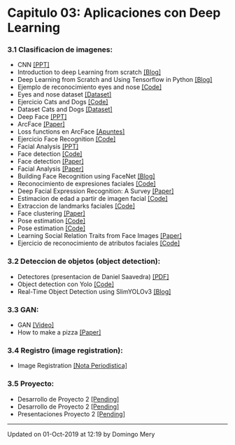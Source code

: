 
# Capitulo 03: Aplicaciones con Deep Learning
### 3.1 Clasificacion de imagenes:
* CNN [[PPT]](https://github.com/domingomery/vision/blob/master/clases/Cap03_DeepLearning/presentations/CV03_CNN.pptx)
* Introduction to deep Learning from scratch [[Blog]](https://ahmedbesbes.com/introduction-to-neural-networks-and-deep-learning-from-scratch.html)
* Deep Learning from Scratch and Using Tensorflow in Python [[Blog]](https://towardsdatascience.com/deep-learning-from-scratch-and-using-tensorflow-in-python-34aad75f939)
* Ejemplo de reconocimiento eyes and nose [[Code]](https://github.com/domingomery/vision/blob/master/clases/Cap03_DeepLearning/python/eyenose)
* Eyes and nose dataset [[Dataset]](https://www.dropbox.com/s/ltmtsf31nyxjeau/faces_ar.zip?dl=0)
* Ejercicio Cats and Dogs [[Code]](https://github.com/domingomery/vision/blob/master/clases/Cap03_DeepLearning/python/eyenose)
* Dataset Cats and Dogs [[Dataset]](https://www.dropbox.com/sh/5ovb01dw0z2gd3g/AABqt0R3PB4hIaVevThDJHfJa?dl=0)
* Deep Face [[PPT]](https://github.com/domingomery/vision/blob/master/clases/Cap03_DeepLearning/presentations/CV03_DeepFace.pptx)
* ArcFace [[Paper]](http://openaccess.thecvf.com/content_CVPR_2019/papers/Deng_ArcFace_Additive_Angular_Margin_Loss_for_Deep_Face_Recognition_CVPR_2019_paper.pdf)
* Loss functions en ArcFace [[Apuntes]](https://github.com/domingomery/vision/blob/master/clases/Cap03_DeepLearning/presentations/CV03_ArcFace_LossFunction.pdf)
* Ejercicio Face Recognition [[Code]](https://github.com/domingomery/vision/blob/master/clases/Cap03_DeepLearning/python/facerecognition)
* Facial Analysis [[PPT]](https://github.com/domingomery/vision/blob/master/clases/Cap03_DeepLearning/presentations/CV03_FacialAnalysis.pptx)
* Face detection [[Code]](https://github.com/kpzhang93/MTCNN_face_detection_alignment)
* Face detection [[Paper]](https://arxiv.org/pdf/1604.02878.pdf)
* Facial Analysis [[Paper]](https://ieeexplore.ieee.org/stamp/stamp.jsp?arnumber=8479325)
* Building Face Recognition using FaceNet [[Blog]](https://www.datasciencecentral.com/profiles/blogs/building-face-recognition-using-facenet)
* Reconocimiento de expresiones faciales [[Code]](https://pypi.org/project/py-agender/)
* Deep Facial Expression Recognition: A Survey [[Paper]](https://arxiv.org/abs/1804.08348)
* Estimacion de edad a partir de imagen facial [[Code]](https://pypi.org/project/py-agender/)
* Extraccion de landmarks faciales [[Code]](http://dlib.net/face_landmark_detection.py.html)
* Face clustering [[Paper]](https://arxiv.org/pdf/1706.05067.pdf)
* Pose estimation [[Code]](https://github.com/natanielruiz/deep-head-pose)
* Pose estimation [[Code]](https://github.com/haofanwang/mxnet-Head-Pose)
* Learning Social Relation Traits from Face Images [[Paper]](https://www.cv-foundation.org/openaccess/content_iccv_2015/papers/Zhang_Learning_Social_Relation_ICCV_2015_paper.pdf)
* Ejercicio de reconocimiento de atributos faciales [[Code]](https://github.com/domingomery/vision/blob/master/clases/Cap03_DeepLearning/python/attributes)
### 3.2 Deteccion de objetos (object detection):
* Detectores (presentacion de Daniel Saavedra) [[PDF]](https://github.com/domingomery/vision/blob/master/clases/Cap03_DeepLearning/presentations/CV03_Detectores_Deep_Learning.pdf)
* Object detection con Yolo [[Code]](https://pjreddie.com/darknet/yolo/)
* Real-Time Object Detection using SlimYOLOv3 [[Blog]](https://www.analyticsvidhya.com/blog/2019/08/introduction-slimyolov3-real-time-object-detection/)
### 3.3 GAN:
* GAN [[Video]](https://www.youtube.com/watch?v=sgHdUYHGvtA)
* How to make a pizza [[Paper]](http://openaccess.thecvf.com/content_CVPR_2019/papers/Papadopoulos_How_to_Make_a_Pizza_Learning_a_Compositional_Layer-Based_GAN_CVPR_2019_paper.pdf)
### 3.4 Registro (image registration):
* Image Registration [[Nota Periodistica]](https://blog.sicara.com/image-registration-sift-deep-learning-3c794d794b7a)
### 3.5 Proyecto:
* Desarrollo de Proyecto 2 [[Pending]](https://github.com/domingomery/vision/blob/master/clases/Cap03_DeepLearning/practice/CV02_DesarrolloProyecto.pdf)
* Desarrollo de Proyecto 2 [[Pending]](https://github.com/domingomery/vision/blob/master/clases/Cap03_DeepLearning/practice/CV02_DesarrolloProyecto.pdf)
* Presentaciones Proyecto 2 [[Pending]](https://github.com/domingomery/vision/blob/master/clases/Cap03_DeepLearning/practice/CV02_Proyecto.pdf)
---


Updated on 01-Oct-2019 at 12:19 by Domingo Mery
